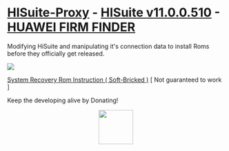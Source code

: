 # [HISuite-Proxy](https://github.com/ProfessorJTJ/HISuite-Proxy/releases/latest) - [HISuite v11.0.0.510](https://github.com/ProfessorJTJ/HISuite-Proxy/releases/download/2.3/HiSuite_11.0.0.510_OVE.rar) - [HUAWEI FIRM FINDER](https://www.firmfinder.ml/)
Modifying HiSuite and manipulating it's connection data to install Roms before they officially get released.

<a href="https://github.com/ProfessorJTJ/HISuite-Proxy/wiki"><img src="http://uupload.ir/files/y9vu_new.png"/></a>

[System Recovery Rom Instruction ( Soft-Bricked )](https://github.com/ProfessorJTJ/HISuite-Proxy/wiki/System-Recovery-Rom-Instruction) [ Not guaranteed to work ]


Keep the developing alive by Donating!

<p align="center"><a href="https://www.paypal.com/cgi-bin/webscr?cmd=_donations&business=fullclip39@gmail.com&item_name=HISuite+Proxy+Support&no_shipping=1&lc=US"><img height="80px" src="http://uupload.ir/files/jly_paypal-donate-button-png-download-paypal-donate-button-png-images-transparent-gallery-advertisement-284.png"/></a></p>

